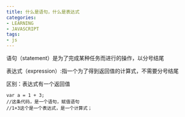 ```yaml
---
title: 什么是语句，什么是表达式
categories: 
- LEARNING
- JAVASCRIPT
tags:
- js
---
```



语句（statement）是为了完成某种任务而进行的操作，以分号结尾

表达式（expression）:指一个为了得到返回值的计算式，不需要分号结尾

区别：表达式有一个返回值

```
var a = 1 + 3;
//这条代码，是一个语句，赋值语句
//1+3这个是一个表达式，是一个计算式；
```

